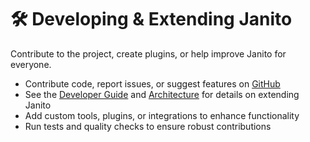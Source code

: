 # 🛠️ Developing & Extending Janito

Contribute to the project, create plugins, or help improve Janito for everyone.

- Contribute code, report issues, or suggest features on [GitHub](https://github.com/joaompinto/janito)
- See the [Developer Guide](../meta/README_DEV.md) and [Architecture](../reference/ARCHITECTURE.md) for details on extending Janito
- Add custom tools, plugins, or integrations to enhance functionality
- Run tests and quality checks to ensure robust contributions
